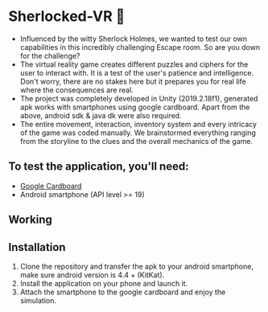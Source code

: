 # Sherlocked-VR 🚨
  * Influenced by the witty Sherlock Holmes, we wanted to test our own capabilities in this incredibly challenging Escape room. So are you down for the challenge?
  * The virtual reality game creates different puzzles and ciphers for the user to interact with. It is a test of the user's patience and intelligence. Don't worry, there are no stakes here but it prepares you for real life where the consequences are real.
  * The project was completely developed in Unity (2019.2.18f1), generated apk works with smartphones using google cardboard. Apart from  the above, android sdk & java dk were also required.
  * The entire movement, interaction, inventory system and every intricacy of the game was coded manually. We brainstormed everything ranging from the storyline to the clues and the overall mechanics of the game.

## To test the application, you'll need:
  * [Google Cardboard](https://arvr.google.com/cardboard/)
  * Android smartphone (API level >= 19)
  
## Working





## Installation 
  1. Clone the repository and transfer the apk to your android smartphone, make sure android version is 4.4 + (KitKat).
  2. Install the application on your phone and launch it.
  3. Attach the smartphone to the google cardboard and enjoy the simulation.


